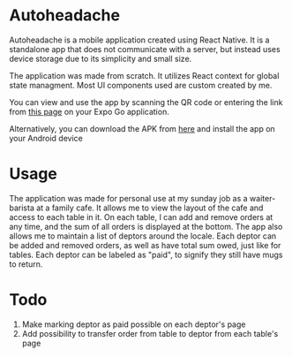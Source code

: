 # Autoheadache

Autoheadache is a mobile application created using React Native. It is a standalone app that does not communicate with a server, but instead uses device storage due to its simplicity and small size.

The application was made from scratch. It utilizes React context for global state managment. Most UI components used are custom created by me.

You can view and use the app by scanning the QR code or entering the link from <a href="https://expo.dev/@nusretwazowski/autoheadache">this page</a> on your Expo Go application.

Alternatively, you can download the APK from <a href="https://drive.google.com/file/d/1jgOulxOZI_8KpP519vMenmzwWxSyNELc/view?usp=share_link">here</a> and install the app on your Android device

# Usage

The application was made for personal use at my sunday job as a waiter-barista at a family cafe. It allows me to view the layout of the cafe and access to each table in it. On each table, I can add and remove orders at any time, and the sum of all orders is displayed at the bottom. The app also allows me to maintain a list of deptors around the locale. Each deptor can be added and removed orders, as well as have total sum owed, just like for tables. Each deptor can be labeled as "paid", to signify they still have mugs to return.

# Todo

1. Make marking deptor as paid possible on each deptor's page
2. Add possibility to transfer order from table to deptor from each table's page

